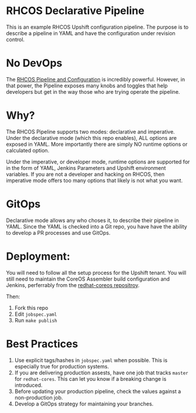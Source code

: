 RHCOS Declarative Pipeline
==

This is an example RHCOS Upshift configuration pipeline. The purpose
is to describe a pipeline in YAML and have the configuration under
revision control.

No DevOps
==

The [RHCOS Pipeline and Configuration](https://gitlab.cee.redhat.com) is incredibly powerful.
However, in that power, the Pipeline exposes many knobs and toggles that help developers
but get in the way those who are trying operate the pipeline.

Why?
==

The RHCOS Pipeline supports two modes: declarative and imperative. Under the
declarative mode (which this repo enables), ALL options are exposed in YAML.
More importantly there are simply NO runtime options or calculated option.

Under the imperative, or developer mode, runtime options are supported for
in the form of YAML, Jenkins Parameters and Upshift environment variables.
If you are not a developer and hacking on RHCOS, then imperative mode offers
too many options that likely is not what you want.

GitOps
==

Declarative mode allows any who choses it, to describe their pipeline in
YAML. Since the YAML is checked into a Git repo, you have have the ability
to develop a PR processes and use GitOps.

Deployment:
==

You will need to follow all the setup process for the Upshift tenant. You will
still need to maintain the CoreOS Assembler build configuration and Jenkins,
perferrably from the [redhat-coreos repositroy](https://gitlab.cee.redhat.com).

Then:
1. Fork this repo
1. Edit `jobspec.yaml`
1. Run `make publish`

Best Practices
==

1. Use explicit tags/hashes in `jobspec.yaml` when possible. This is especially true for production systems.
1. If you are delivering production assests, have one job that tracks `master` for `redhat-cores`. This can let you know if a breaking change is introduced.
1. Before updating your production pipeline, check the values against a non-production job.
1. Develop a GitOps strategy for maintaining your branches.

